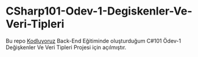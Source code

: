 ﻿# CSharp101-Odev-1-Degiskenler-Ve-Veri-Tipleri

Bu repo [Kodluyoruz](https://www.kodluyoruz.org) Back-End Eğitiminde oluşturduğum  C#101 Ödev-1 Değişkenler Ve Veri Tipleri Projesi için açılmıştır.
